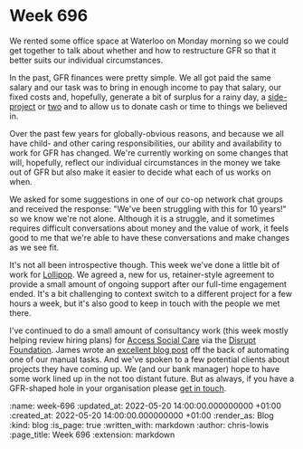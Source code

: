 Week 696
========

We rented some office space at Waterloo on Monday morning so we could get together to talk about whether and how to restructure GFR so that it better suits our individual circumstances.

In the past, GFR finances were pretty simple. We all got paid the same salary and our task was to bring in enough income to pay that salary, our fixed costs and, hopefully, generate a bit of surplus for a rainy day, a [side-project][mission-patch] or [two][gfr-video] and to allow us to donate cash or time to things we believed in.

Over the past few years for globally-obvious reasons, and because we all have child- and other caring responsibilities, our ability and availability to work for GFR has changed. We're currently working on some changes that will, hopefully, reflect our individual circumstances in the money we take out of GFR but also make it easier to decide what each of us works on when.

We asked for some suggestions in one of our co-op network chat groups and received the response: "We've been struggling with this for 10 years!" so we know we're not alone. Although it is a struggle, and it sometimes requires difficult conversations about money and the value of work, it feels good to me that we're able to have these conversations and make changes as we see fit.

It's not all been introspective though. This week we've done a little bit of work for [Lollipop][lollipop]. We agreed a, new for us, retainer-style agreement to provide a small amount of ongoing support after our full-time engagement ended. It's a bit challenging to context switch to a different project for a few hours a week, but it's also good to keep in touch with the people we met there.

I've continued to do a small amount of consultancy work (this week mostly helping review hiring plans) for [Access Social Care][asc] via the [Disrupt Foundation][disrupt]. James wrote an [excellent blog post][blog-post] off the back of automating one of our manual tasks. And we've spoken to a few potential clients about projects they have coming up. We (and our bank manager) hope to have some work lined up in the not too distant future. But as always, if you have a GFR-shaped hole in your organisation please [get in touch][get-in-touch].

[asc]: https://www.accesscharity.org.uk/
[mission-patch]: https://mission-patch.com
[gfr-video]: https://gofreerange.com/projects#gfr-video
[lollipop]: https://www.lollipopai.com/
[disrupt]: https://www.disrupt.org/
[blog-post]: https://gofreerange.com/how-to-backup-google-drive-to-s3-using-the-aws-cdk
[get-in-touch]: mailto:lets@gofreerange.com

:name: week-696
:updated_at: 2022-05-20 14:00:00.000000000 +01:00
:created_at: 2022-05-20 14:00:00.000000000 +01:00
:render_as: Blog
:kind: blog
:is_page: true
:written_with: markdown
:author: chris-lowis
:page_title: Week 696
:extension: markdown
